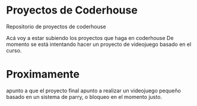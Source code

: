 # Proyectos de Coderhouse
Repositorio de proyectos de coderhouse

Acá voy a estar subiendo los proyectos que haga en coderhouse
De momento se está intentando hacer un proyecto de videojuego basado en el curso.
# Proximamente
apunto a que el proyecto final apunto a realizar un videojuego pequeño basado en un sistema de parry, o bloqueo en el momento justo.
